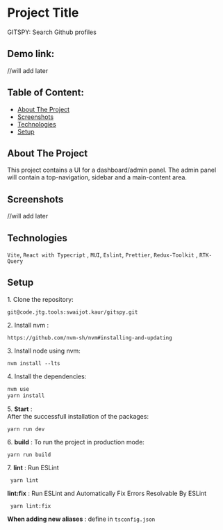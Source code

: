 # Project Title

GITSPY: Search Github profiles

## Demo link:

//will add later

## Table of Content:

- [About The Project](#about-the-project)
- [Screenshots](#screenshots)
- [Technologies](#technologies)
- [Setup](#setup)

## About The Project

This project contains a UI for a dashboard/admin panel. The admin panel will contain a top-navigation, sidebar and a main-content area.

## Screenshots

//will add later

## Technologies

`Vite`, `React with Typecript` , `MUI`, `Eslint`, `Prettier`, `Redux-Toolkit` , `RTK-Query`

## Setup

1\. Clone the repository:

```
git@code.jtg.tools:swaijot.kaur/gitspy.git
```

2\. Install nvm :

```
https://github.com/nvm-sh/nvm#installing-and-updating
```

3\. Install node using nvm:

`nvm install --lts`

4\. Install the dependencies:

```bash
nvm use
yarn install
```

5\. **Start** :  
After the successfull installation of the packages:

```
yarn run dev
```

6\. **build** : To run the project in production mode:

```
yarn run build
```

7\. **lint** : Run ESLint

```
 yarn lint
```

**lint:fix** : Run ESLint and Automatically Fix Errors Resolvable By ESLint

```
 yarn lint:fix
```

**When adding new aliases** :
define in `tsconfig.json`
